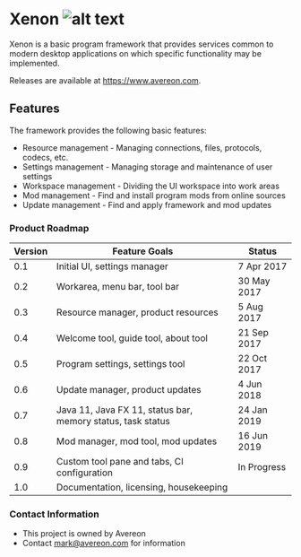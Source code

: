 [build-status]: https://github.com/avereon/xenon/workflows/Avereon%20Xenon%20CI/badge.svg "Build status"

# Xenon ![alt text][build-status]

Xenon is a basic program framework that provides services common to modern
desktop applications on which specific functionality may be implemented. 

Releases are available at https://www.avereon.com.

## Features
The framework provides the following basic features:

* Resource management - Managing connections, files, protocols, codecs, etc.
* Settings management - Managing storage and maintenance of user settings
* Workspace management - Dividing the UI workspace into work areas 
* Mod management - Find and install program mods from online sources
* Update management - Find and apply framework and mod updates

### Product Roadmap ###

| Version | Feature Goals | Status |
|---|---|---|
|0.1|Initial UI, settings manager| 7 Apr 2017 |
|0.2|Workarea, menu bar, tool bar| 30 May 2017 |
|0.3|Resource manager, product resources| 5 Aug 2017 |
|0.4|Welcome tool, guide tool, about tool| 21 Sep 2017 |
|0.5|Program settings, settings tool| 22 Oct 2017 |
|0.6|Update manager, product updates| 4 Jun 2018 |
|0.7|Java 11, Java FX 11, status bar, memory status, task status| 24 Jan 2019 |
|0.8|Mod manager, mod tool, mod updates | 16 Jun 2019 |
|0.9|Custom tool pane and tabs, CI configuration | In Progress |
|1.0|Documentation, licensing, housekeeping| |

### Contact Information ###

* This project is owned by Avereon
* Contact mark@avereon.com for information
